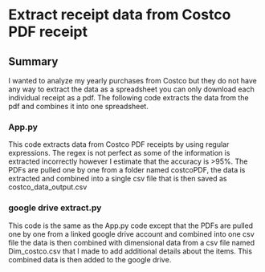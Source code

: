 <h1> Extract receipt data from Costco PDF receipt</h1>

<h2> Summary</h2>
 <p>I wanted to analyze my yearly purchases from Costco but they do not have any way to extract the data as a spreadsheet you can only download each individual 
  receipt as a pdf. The following code extracts the data from the pdf and combines it into one spreadsheet.
</p>

<h3> App.py </h3>
<p>
  This code extracts data from Costco PDF receipts by using regular expressions. The regex is not perfect as some of the information is extracted incorrectly however I 
  estimate that the accuracy is >95%. The PDFs are pulled one by one from a folder named costcoPDF, the data is extracted and combined into a single csv file 
  that is then saved as costco_data_output.csv
</p>

<h3> google drive extract.py </h3>
<p>
  This code is the same as the App.py code except that the PDFs are pulled one by one from a linked google drive account and combined into one csv file the data is then combined with
  dimensional data from a csv file named Dim_costco.csv that I made to add additional details about the items. This combined data is then added to the google 
  drive. 
</p>

